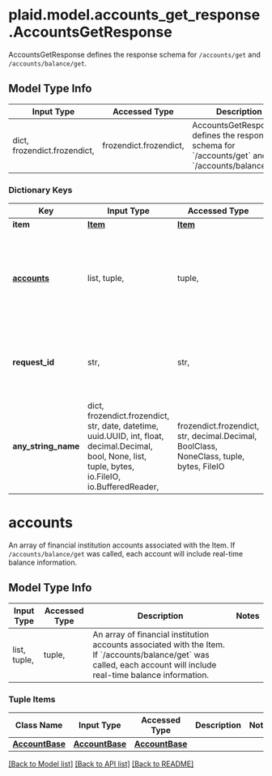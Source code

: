 # plaid.model.accounts_get_response.AccountsGetResponse

AccountsGetResponse defines the response schema for `/accounts/get` and `/accounts/balance/get`.

## Model Type Info
Input Type | Accessed Type | Description | Notes
------------ | ------------- | ------------- | -------------
dict, frozendict.frozendict,  | frozendict.frozendict,  | AccountsGetResponse defines the response schema for &#x60;/accounts/get&#x60; and &#x60;/accounts/balance/get&#x60;. | 

### Dictionary Keys
Key | Input Type | Accessed Type | Description | Notes
------------ | ------------- | ------------- | ------------- | -------------
**item** | [**Item**](Item.md) | [**Item**](Item.md) |  | 
**[accounts](#accounts)** | list, tuple,  | tuple,  | An array of financial institution accounts associated with the Item. If &#x60;/accounts/balance/get&#x60; was called, each account will include real-time balance information. | 
**request_id** | str,  | str,  | A unique identifier for the request, which can be used for troubleshooting. This identifier, like all Plaid identifiers, is case sensitive. | 
**any_string_name** | dict, frozendict.frozendict, str, date, datetime, uuid.UUID, int, float, decimal.Decimal, bool, None, list, tuple, bytes, io.FileIO, io.BufferedReader,  | frozendict.frozendict, str, decimal.Decimal, BoolClass, NoneClass, tuple, bytes, FileIO | any string name can be used but the value must be the correct type | [optional]

# accounts

An array of financial institution accounts associated with the Item. If `/accounts/balance/get` was called, each account will include real-time balance information.

## Model Type Info
Input Type | Accessed Type | Description | Notes
------------ | ------------- | ------------- | -------------
list, tuple,  | tuple,  | An array of financial institution accounts associated with the Item. If &#x60;/accounts/balance/get&#x60; was called, each account will include real-time balance information. | 

### Tuple Items
Class Name | Input Type | Accessed Type | Description | Notes
------------- | ------------- | ------------- | ------------- | -------------
[**AccountBase**](AccountBase.md) | [**AccountBase**](AccountBase.md) | [**AccountBase**](AccountBase.md) |  | 

[[Back to Model list]](../../README.md#documentation-for-models) [[Back to API list]](../../README.md#documentation-for-api-endpoints) [[Back to README]](../../README.md)

